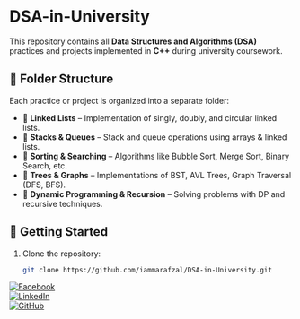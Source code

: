 # DSA-in-University  
This repository contains all **Data Structures and Algorithms (DSA)** practices and projects implemented in **C++** during university coursework.  

## 📂 Folder Structure  
Each practice or project is organized into a separate folder:  
- 📁 **Linked Lists** – Implementation of singly, doubly, and circular linked lists.  
- 📁 **Stacks & Queues** – Stack and queue operations using arrays & linked lists.  
- 📁 **Sorting & Searching** – Algorithms like Bubble Sort, Merge Sort, Binary Search, etc.  
- 📁 **Trees & Graphs** – Implementations of BST, AVL Trees, Graph Traversal (DFS, BFS).  
- 📁 **Dynamic Programming & Recursion** – Solving problems with DP and recursive techniques.  

## 🚀 Getting Started  
1. Clone the repository:  
   ```sh
   git clone https://github.com/iammarafzal/DSA-in-University.git

[![Facebook](https://img.shields.io/badge/Facebook-%231877F2.svg?style=for-the-badge&logo=facebook&logoColor=white)](https://www.facebook.com/ammar.afzal277)  
[![LinkedIn](https://img.shields.io/badge/LinkedIn-%230A66C2.svg?style=for-the-badge&logo=linkedin&logoColor=white)](https://www.linkedin.com/in/ammar-afzal277)  
[![GitHub](https://img.shields.io/badge/GitHub-%23181717.svg?style=for-the-badge&logo=github&logoColor=white)](https://github.com/iammarafzal)
